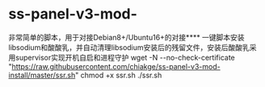 # ss-panel-v3-mod-
非常简单的脚本，用于对接Debian8+/Ubuntu16+的对接****
一键脚本安装libsodium和酸酸乳，并自动清理libsodium安装后的残留文件，安装后酸酸乳采用supervisor实现开机自启和进程守护
wget -N --no-check-certificate "https://raw.githubusercontent.com/chiakge/ss-panel-v3-mod-install/master/ssr.sh"
chmod +x ssr.sh
./ssr.sh
